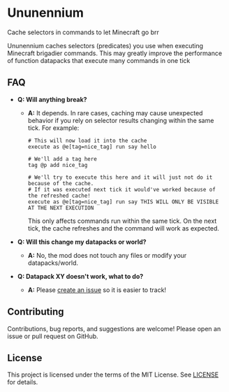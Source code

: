 # Ununennium

Cache selectors in commands to let Minecraft go brr

Ununennium caches selectors (predicates) you use when executing Minecraft brigadier commands.
This may greatly improve the performance of function datapacks that execute many commands in one tick

## FAQ
- **Q: Will anything break?**
  - **A:** It depends. In rare cases, caching may cause unexpected behavior if you rely on selector results changing within the same tick. For example:
    ```mcfunction
    # This will now load it into the cache
    execute as @e[tag=nice_tag] run say hello

    # We'll add a tag here
    tag @p add nice_tag

    # We'll try to execute this here and it will just not do it because of the cache.
    # If it was executed next tick it would've worked because of the refreshed cache!
    execute as @e[tag=nice_tag] run say THIS WILL ONLY BE VISIBLE AT THE NEXT EXECUTION
    ```
    This only affects commands run within the same tick. On the next tick, the cache refreshes and the command will work as expected.

- **Q: Will this change my datapacks or world?**
  - **A:** No, the mod does not touch any files or modify your datapacks/world.

- **Q: Datapack XY doesn't work, what to do?**
  - **A:** Please [create an issue](https://github.com/Onako2/Ununennium/issues) so it is easier to track!

## Contributing
Contributions, bug reports, and suggestions are welcome! Please open an issue or pull request on GitHub.

## License
This project is licensed under the terms of the MIT License. See [LICENSE](LICENSE) for details.
